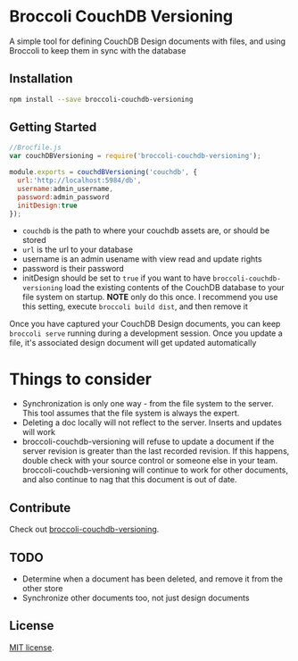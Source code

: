 # Broccoli CouchDB Versioning

A simple tool for defining CouchDB Design documents with files, and using Broccoli to 
keep them in sync with the database

## Installation

```bash
npm install --save broccoli-couchdb-versioning
```

## Getting Started

```javascript
//Brocfile.js
var couchDBVersioning = require('broccoli-couchdb-versioning');

module.exports = couchdBVersioning('couchdb', {
  url:'http://localhost:5984/db',
  username:admin_username,
  password:admin_password
  initDesign:true
});
```
* `couchdb` is the path to where your couchdb assets are, or should be stored
* `url` is the url to your database
* username is an admin usename with view read and update rights
* password is their password
* initDesign should be set to `true` if you want to have `broccoli-couchdb-versioning` load
the existing contents of the CouchDB database to your file system on startup. **NOTE** only do this
once. I recommend you use this setting, execute `broccoli build dist`, and then remove it

Once you have captured your CouchDB Design documents, you can keep `broccoli serve` running during
a development session. Once you update a file, it's associated design document will get updated automatically 

# Things to consider
* Synchronization is only one way - from the file system to the server. This tool assumes
that the file system is always the expert. 
* Deleting a doc locally will not reflect to the server. Inserts and updates will work
* broccoli-couchdb-versioning will refuse to update a document if the server revision is greater than the last
recorded revision. If this happens, double check with your source control or someone else in your team. 
broccoli-couchdb-versioning will continue to work for other documents, and also continue to nag that this document is
out of date.

## Contribute

Check out
[broccoli-couchdb-versioning](https://github.com/tjhart/broccoli-couchdb-versioning).

## TODO

* Determine when a document has been deleted, and remove it from the other store
* Synchronize other documents too, not just design documents

## License

[MIT license](LICENSE.md).

